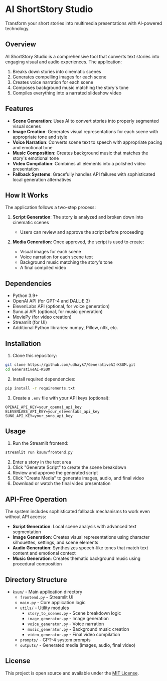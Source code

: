 # AI ShortStory Studio

Transform your short stories into multimedia presentations with AI-powered technology.

## Overview

AI ShortStory Studio is a comprehensive tool that converts text stories into engaging visual and audio experiences. The application:

1. Breaks down stories into cinematic scenes
2. Generates compelling images for each scene
3. Creates voice narration for each scene
4. Composes background music matching the story's tone
5. Compiles everything into a narrated slideshow video

## Features

- **Scene Generation**: Uses AI to convert stories into properly segmented visual scenes
- **Image Creation**: Generates visual representations for each scene with appropriate tone and style
- **Voice Narration**: Converts scene text to speech with appropriate pacing and emotional tone
- **Music Composition**: Creates background music that matches the story's emotional tone
- **Video Compilation**: Combines all elements into a polished video presentation
- **Fallback Systems**: Gracefully handles API failures with sophisticated local generation alternatives

## How It Works

The application follows a two-step process:

1. **Script Generation**: The story is analyzed and broken down into cinematic scenes
   - Users can review and approve the script before proceeding

2. **Media Generation**: Once approved, the script is used to create:
   - Visual images for each scene
   - Voice narration for each scene text
   - Background music matching the story's tone
   - A final compiled video

## Dependencies

- Python 3.9+
- OpenAI API (for GPT-4 and DALL·E 3)
- ElevenLabs API (optional, for voice generation)
- Suno.ai API (optional, for music generation)
- MoviePy (for video creation)
- Streamlit (for UI)
- Additional Python libraries: numpy, Pillow, nltk, etc.

## Installation

1. Clone this repository:
```bash
git clone https://github.com/udhayk7/GenerativeAI-KSUM.git
cd GenerativeAI-KSUM
```

2. Install required dependencies:
```bash
pip install -r requirements.txt
```

3. Create a `.env` file with your API keys (optional):
```
OPENAI_API_KEY=your_openai_api_key
ELEVENLABS_API_KEY=your_elevenlabs_api_key
SUNO_API_KEY=your_suno_api_key
```

## Usage

1. Run the Streamlit frontend:
```bash
streamlit run ksum/frontend.py
```

2. Enter a story in the text area
3. Click "Generate Script" to create the scene breakdown
4. Review and approve the generated script
5. Click "Create Media" to generate images, audio, and final video
6. Download or watch the final video presentation

## API-Free Operation

The system includes sophisticated fallback mechanisms to work even without API access:

- **Script Generation**: Local scene analysis with advanced text segmentation
- **Image Generation**: Creates visual representations using character silhouettes, settings, and scene elements
- **Audio Generation**: Synthesizes speech-like tones that match text content and emotional context
- **Music Generation**: Creates thematic background music using procedural composition

## Directory Structure

- `ksum/` - Main application directory
  - `frontend.py` - Streamlit UI
  - `main.py` - Core application logic
  - `utils/` - Utility modules
    - `story_to_scenes.py` - Scene breakdown logic
    - `image_generator.py` - Image generation
    - `voice_generator.py` - Voice narration
    - `music_generator.py` - Background music creation
    - `video_generator.py` - Final video compilation
  - `prompts/` - GPT-4 system prompts
  - `outputs/` - Generated media (images, audio, final video)

## License

This project is open source and available under the [MIT License](LICENSE).

